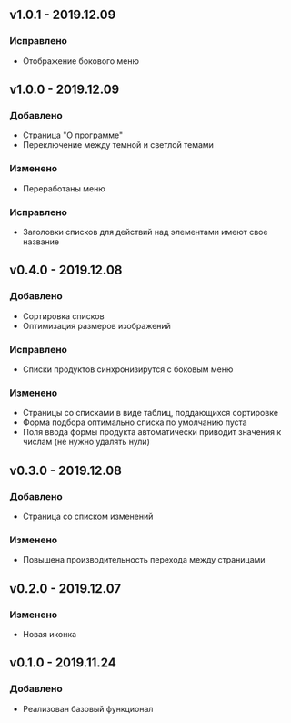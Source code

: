 ## v1.0.1 - 2019.12.09
### Исправлено

- Отображение бокового меню

## v1.0.0 - 2019.12.09
### Добавлено

- Страница "О программе"
- Переключение между темной и светлой темами

### Изменено

- Переработаны меню

### Исправлено

- Заголовки списков для действий над элементами имеют свое название

## v0.4.0 - 2019.12.08
### Добавлено

- Сортировка списков
- Оптимизация размеров изображений

### Исправлено

- Списки продуктов синхронизирутся с боковым меню 

### Изменено

- Страницы со списками в виде таблиц, поддающихся сортировке 
- Форма подбора оптимально списка по умолчанию пуста 
- Поля ввода формы продукта автоматически приводит значения к числам (не нужно удалять нули)  


## v0.3.0 - 2019.12.08
### Добавлено

- Страница со списком изменений 

### Изменено

- Повышена производительность перехода между страницами


## v0.2.0 - 2019.12.07
### Изменено

- Новая иконка


## v0.1.0 - 2019.11.24
### Добавлено

- Реализован базовый функционал
